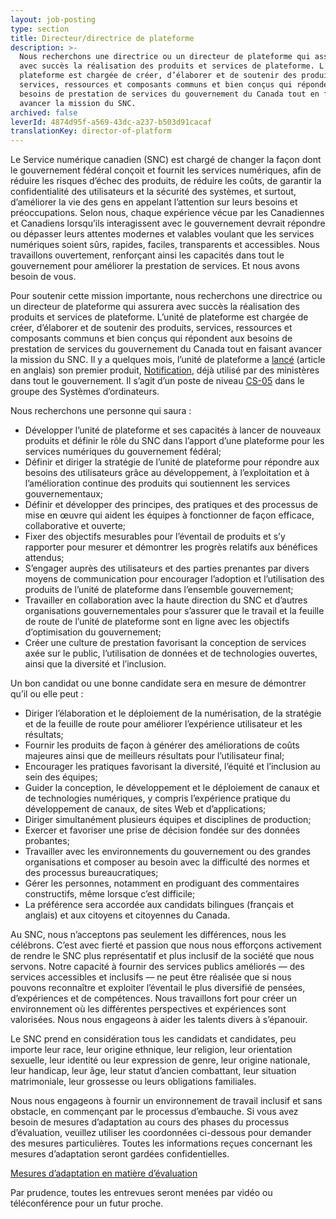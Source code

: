 ```yaml
---
layout: job-posting
type: section
title: Directeur/directrice de plateforme
description: >-
  Nous recherchons une directrice ou un directeur de plateforme qui assurera
  avec succès la réalisation des produits et services de plateforme. L’unité de
  plateforme est chargée de créer, d’élaborer et de soutenir des produits,
  services, ressources et composants communs et bien conçus qui répondent aux
  besoins de prestation de services du gouvernement du Canada tout en faisant
  avancer la mission du SNC.
archived: false
leverId: 4874d95f-a569-43dc-a237-b503d91cacaf
translationKey: director-of-platform
---
```

Le Service numérique canadien (SNC) est chargé de changer la façon dont le gouvernement fédéral conçoit et fournit les services numériques, afin de réduire les risques d’échec des produits, de réduire les coûts, de garantir la confidentialité des utilisateurs et la sécurité des systèmes, et surtout, d’améliorer la vie des gens en appelant l’attention sur leurs besoins et préoccupations. Selon nous, chaque expérience vécue par les Canadiennes et Canadiens lorsqu’ils interagissent avec le gouvernement devrait répondre ou dépasser leurs attentes modernes et valables voulant que les services numériques soient sûrs, rapides, faciles, transparents et accessibles. Nous travaillons ouvertement, renforçant ainsi les capacités dans tout le gouvernement pour améliorer la prestation de services. Et nous avons besoin de vous.

Pour soutenir cette mission importante, nous recherchons une directrice ou un directeur de plateforme qui assurera avec succès la réalisation des produits et services de plateforme. L’unité de plateforme est chargée de créer, d’élaborer et de soutenir des produits, services, ressources et composants communs et bien conçus qui répondent aux besoins de prestation de services du gouvernement du Canada tout en faisant avancer la mission du SNC. Il y a quelques mois, l’unité de plateforme a [lancé](https://nationalpost.com/pmn/news-pmn/canada-news-pmn/youve-got-mail-feds-test-new-e-notification-service-to-save-cash-time) (article en anglais) son premier produit, [Notification](https://notification.alpha.canada.ca/), déjà utilisé par des ministères dans tout le gouvernement. Il s’agit d’un poste de niveau [CS-05](https://www.tbs-sct.gc.ca/agreements-conventions/view-visualiser-fra.aspx?id=1#toc12259212260) dans le groupe des Systèmes d’ordinateurs.

Nous recherchons une personne qui saura :

* Développer l’unité de plateforme et ses capacités à lancer de nouveaux produits et définir le rôle du SNC dans l’apport d’une plateforme pour les services numériques du gouvernement fédéral;
* Définir et diriger la stratégie de l’unité de plateforme pour répondre aux besoins des utilisateurs grâce au développement, à l’exploitation et à l’amélioration continue des produits qui soutiennent les services gouvernementaux;
* Définir et développer des principes, des pratiques et des processus de mise en œuvre qui aident les équipes à fonctionner de façon efficace, collaborative et ouverte;
* Fixer des objectifs mesurables pour l’éventail de produits et s’y rapporter pour mesurer et démontrer les progrès relatifs aux bénéfices attendus;
* S’engager auprès des utilisateurs et des parties prenantes par divers moyens de communication pour encourager l’adoption et l’utilisation des produits de l’unité de plateforme dans l’ensemble gouvernement;
* Travailler en collaboration avec la haute direction du SNC et d’autres organisations gouvernementales pour s’assurer que le travail et la feuille de route de l’unité de plateforme sont en ligne avec les objectifs d’optimisation du gouvernement;
* Créer une culture de prestation favorisant la conception de services axée sur le public, l’utilisation de données et de technologies ouvertes, ainsi que la diversité et l’inclusion.

Un bon candidat ou une bonne candidate sera en mesure de démontrer qu’il ou elle peut :

* Diriger l’élaboration et le déploiement de la numérisation, de la stratégie et de la feuille de route pour améliorer l’expérience utilisateur et les résultats;
* Fournir les produits de façon à générer des améliorations de coûts majeures ainsi que de meilleurs résultats pour l’utilisateur final;
* Encourager les pratiques favorisant la diversité, l’équité et l’inclusion au sein des équipes;
* Guider la conception, le développement et le déploiement de canaux et de technologies numériques, y compris l’expérience pratique du développement de canaux, de sites Web et d’applications;
* Diriger simultanément plusieurs équipes et disciplines de production;
* Exercer et favoriser une prise de décision fondée sur des données probantes;
* Travailler avec les environnements du gouvernement ou des grandes organisations et composer au besoin avec la difficulté des normes et des processus bureaucratiques;
* Gérer les personnes, notamment en prodiguant des commentaires constructifs, même lorsque c’est difficile;
* La préférence sera accordée aux candidats bilingues (français et anglais) et aux citoyens et citoyennes du Canada.

Au SNC, nous n’acceptons pas seulement les différences, nous les célébrons. C’est avec fierté et passion que nous nous efforçons activement de rendre le SNC plus représentatif et plus inclusif de la société que nous servons. Notre capacité à fournir des services publics améliorés — des services accessibles et inclusifs — ne peut être réalisée que si nous pouvons reconnaître et exploiter l’éventail le plus diversifié de pensées, d’expériences et de compétences. Nous travaillons fort pour créer un environnement où les différentes perspectives et expériences sont valorisées. Nous nous engageons à aider les talents divers à s’épanouir.

Le SNC prend en considération tous les candidats et candidates, peu importe leur race, leur origine ethnique, leur religion, leur orientation sexuelle, leur identité ou leur expression de genre, leur origine nationale, leur handicap, leur âge, leur statut d’ancien combattant, leur situation matrimoniale, leur grossesse ou leurs obligations familiales. 

Nous nous engageons à fournir un environnement de travail inclusif et sans obstacle, en commençant par le processus d’embauche. Si vous avez besoin de mesures d’adaptation au cours des phases du processus d’évaluation, veuillez utiliser les coordonnées ci-dessous pour demander des mesures particulières. Toutes les informations reçues concernant les mesures d’adaptation seront gardées confidentielles.

[Mesures d’adaptation en matière d’évaluation](https://www.canada.ca/fr/commission-fonction-publique/services/mesures-d-adaptation-matiere-evaluation.html)

Par prudence, toutes les entrevues seront menées par vidéo ou téléconférence pour un futur proche. 
